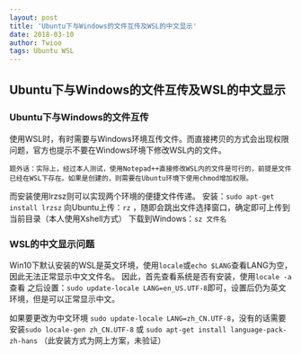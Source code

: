 ```yaml
---
layout: post
title: 'Ubuntu下与Windows的文件互传及WSL的中文显示'
date: 2018-03-10
author: Twioo
tags: Ubuntu WSL
---
```


## Ubuntu下与Windows的文件互传及WSL的中文显示

### Ubuntu下与Windows的文件互传

使用WSL时，有时需要与Windows环境互传文件。而直接拷贝的方式会出现权限问题，官方也提示不要在Windows环境下修改WSL内的文件。

    题外话：实际上，经过本人测试，使用Notepad++直接修改WSL内的文件是可行的，前提是文件已经在WSL下存在。如果是创建的，则需要在Ubuntu环境下使用chmod增加权限。
    
而安装使用lrzsz则可以实现两个环境的便捷文件传递。
安装：`sudo apt-get install lrzsz`
向Ubuntu上传：`rz` ，随即会跳出文件选择窗口，确定即可上传到当前目录（本人使用Xshell方式）
下载到Windows：`sz 文件名`

### WSL的中文显示问题

Win10下默认安装的WSL是英文环境，使用`locale`或`echo $LANG`查看LANG为空，因此无法正常显示中文文件名。
因此，首先查看系统是否有安装，使用`locale -a`查看
之后设置：`sudo update-locale LANG=en_US.UTF-8`即可，设置后仍为英文环境，但是可以正常显示中文。

如果要更改为中文环境 `sudo update-locale LANG=zh_CN.UTF-8`，没有的话需要安装`sudo locale-gen zh_CN.UTF-8` 或 `sudo apt-get install language-pack-zh-hans` （此安装方式为网上方案，未验证）


